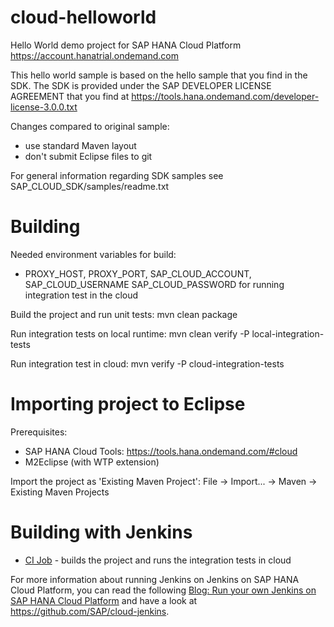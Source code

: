cloud-helloworld
================

Hello World demo project for SAP HANA Cloud Platform https://account.hanatrial.ondemand.com

This hello world sample is based on the hello sample that you find in the SDK. The SDK is 
provided under the SAP DEVELOPER LICENSE AGREEMENT that you find at 
https://tools.hana.ondemand.com/developer-license-3.0.0.txt

Changes compared to original sample:
- use standard Maven layout
- don't submit Eclipse files to git

For general information regarding SDK samples see SAP_CLOUD_SDK/samples/readme.txt

# Building 

Needed environment variables for build:
- PROXY_HOST, PROXY_PORT, SAP_CLOUD_ACCOUNT, SAP_CLOUD_USERNAME SAP_CLOUD_PASSWORD for 
  running integration test in the cloud

Build the project and run unit tests:
mvn clean package

Run integration tests on local runtime:
mvn clean verify -P local-integration-tests

Run integration test in cloud:
mvn verify -P cloud-integration-tests

# Importing project to Eclipse

Prerequisites:
- SAP HANA Cloud Tools: https://tools.hana.ondemand.com/#cloud
- M2Eclipse (with WTP extension)

Import the project as 'Existing Maven Project': File -> Import... -> Maven -> Existing Maven Projects

# Building with Jenkins

- [CI Job](https://jenkinsp1940131088trial.hanatrial.ondemand.com/job/cloud-hello-world/) - builds the project and runs the integration tests in cloud

For more information about running Jenkins on Jenkins on SAP HANA Cloud Platform, you can read the following [Blog: Run your own Jenkins on SAP HANA Cloud Platform](http://scn.sap.com/community/developer-center/cloud-platform/blog/2013/10/11/run-your-own-jenkins-on-sap-hana-cloud-platform) and have a look at 
https://github.com/SAP/cloud-jenkins.

